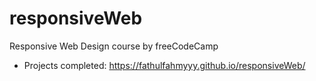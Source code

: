# responsiveWeb
Responsive Web Design course by freeCodeCamp

* Projects completed: https://fathulfahmyyy.github.io/responsiveWeb/
